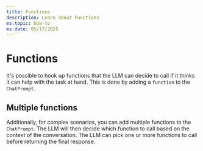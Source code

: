 ```yaml
---
title: Functions
description: Learn about Functions
ms.topic: how-to
ms.date: 05/17/2025
---
```

# Functions

It's possible to hook up functions that the LLM can decide to call if it thinks it can help with the task at hand. This is done by adding a `function` to the `ChatPrompt`.

<FileCodeBlock
    lang="typescript"
    src="/generated-snippets/ts/tool-calling.snippet.single-function-calling.ts"
/>

## Multiple functions

Additionally, for complex scenarios, you can add multiple functions to the `ChatPrompt`. The LLM will then decide which function to call based on the context of the conversation. The LLM can pick one or more functions to call before returning the final response.

<FileCodeBlock
    lang="typescript"
    src="/generated-snippets/ts/tool-calling.snippet.multiple-function-calling.ts"
/>
